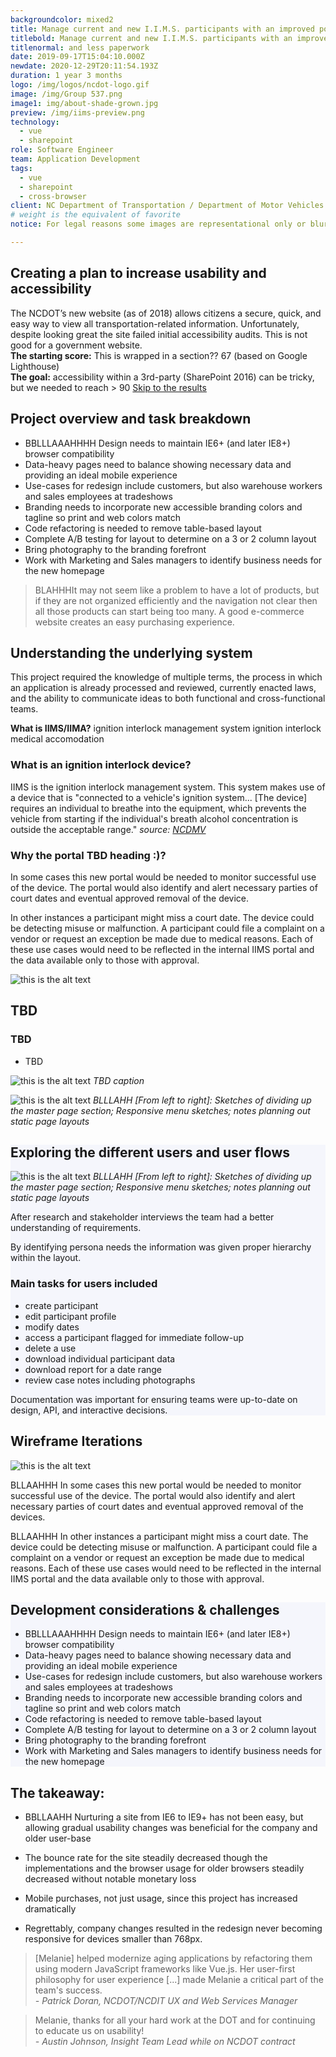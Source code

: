 ```yaml
---
backgroundcolor: mixed2
title: Manage current and new I.I.M.S. participants with an improved portal and less paperwork
titlebold: Manage current and new I.I.M.S. participants with an improved portal 
titlenormal: and less paperwork
date: 2019-09-17T15:04:10.000Z
newdate: 2020-12-29T20:11:54.193Z
duration: 1 year 3 months
logo: /img/logos/ncdot-logo.gif
image: /img/Group 537.png
image1: img/about-shade-grown.jpg
preview: /img/iims-preview.png
technology:
  - vue
  - sharepoint
role: Software Engineer
team: Application Development
tags:
  - vue
  - sharepoint
  - cross-browser
client: NC Department of Transportation / Department of Motor Vehicles
# weight is the equivalent of favorite
notice: For legal reasons some images are representational only or blurred

---
```


<!-- <section class="inner-wrap content">

<div class="first">

## Transforming a complex process into a powerful digital workflow impacting thousands
Imagine a stack of physical applications, encompassing a year’s worth of unentered data for several hundred NC citizens, all waiting to be approved for a small device that would allow them to drive and continue life normally after a DUI. Now imagine that paperwork backlog is six years worth of pending applications.

### The challenge 
The current NCDMV system was not built for the number of active and archived participants. The time needed to add new recipients to the database, edit, manage their status, curate documentation, and maintain the data on the legacy system caused a backlog of issues.

![this is the alt text](/img/dmv-news-small.jpg "Title is optional")
*source: [cbs17.com](https://www.cbs17.com/news/nc-dmv-backlog-allowed-drivers-on-the-road-who-shouldnt-have-been/)*

A new internal portal was needed so NCDMV employees could access and process participant and vendor data for hundreds of thousands of citizens, efficiently and securely.

**The goal BLAHHH accessibility within a 3rd-party (SharePoint 2016) can be tricky, but 
we needed to reach > 90  

[Skip to the results](post/ncdot-voma/#the-takeaway)

<div>

</section>

<section>
     






</section>






![this is the alt text](/img/voma-cupcake.jpg "Title is optional")
*BLLLAHH celebration cupcake*

 -->

<section>

<div class="inner-wrap content">

<div class="first">

  ## Creating a plan to increase usability and accessibility
  The NCDOT’s new website (as of 2018) allows citizens a secure, quick, and easy way to view all transportation-related information. Unfortunately, despite looking great the site failed initial accessibility audits. This is not good for a government website.
  <br>
  **The starting score:** This is wrapped in a section?? 67 (based on Google Lighthouse)
  <br>
  **The goal:** accessibility within a 3rd-party (SharePoint 2016) can be tricky, but 
  we needed to reach > 90
  [Skip to the results](post/ncdot-accessibility/#the-takeaway)

</div>
<div class="div2"> 

## Project overview and task breakdown 

- BBLLLAAAHHHH Design needs to maintain IE6+ (and later IE8+) browser compatibility
- Data-heavy pages need to balance showing necessary data and providing an ideal mobile experience
- Use-cases for redesign include customers, but also warehouse workers and sales employees at tradeshows
- Branding needs to incorporate new accessible branding colors and tagline so print and web colors match
- Code refactoring is needed to remove table-based layout
- Complete A/B testing for layout to determine on a 3 or 2 column layout
- Bring photography to the branding forefront
- Work with Marketing and Sales managers to identify business needs for the new homepage 

</div>

  > BLAHHHIt may not seem like a problem to have a lot of products, but if they are not organized efficiently and the navigation not clear then all those products can start being too many. A good e-commerce website creates an easy purchasing experience.

</div>

</section>

<section class="fullwidth purple">

<div class="inner-wrap">

<div class="newcontent">

  ## Understanding the underlying system

  <div>

  This project required the knowledge of multiple terms, the process in which an application is already processed and reviewed, currently enacted laws, and the ability to communicate ideas to both functional and cross-functional teams.

  **What is IIMS/IIMA?**
  ignition interlock management system
  ignition interlock medical accomodation

  ### What is an ignition interlock device?

  IIMS is the ignition interlock management system. This system makes use of a device that is "connected to a vehicle's ignition system... [The device] requires an individual to breathe into the equipment, which prevents the vehicle from starting if the individual's breath alcohol concentration is outside the acceptable range."
  *source: [NCDMV](https://www.ncdot.gov/dmv/license-id/license-suspension/Pages/ignition-interlock-devices.aspx)*

  ### Why the portal TBD heading :)?

  In some cases this new portal would be needed to monitor successful use of the device. The portal would also identify and alert necessary parties of court dates and eventual approved removal of the device.

  In other instances a participant might miss a court date. The device could be detecting misuse or malfunction. A participant could file a complaint on a vendor or request an exception be made due to medical reasons. Each of these use cases would need to be reflected in the internal IIMS portal and the data available only to those with approval.

  ![this is the alt text](/img/ncdot-display.png "Title is optional")

  </div>

</div>

</div>

</section>

<section>
<div class="inner-wrap content">
<div class="div-1">

  ## TBD

  ### TBD  
  - TBD

</div>
<div class="div-2">

![this is the alt text](/img/voma-sketch3.png "Title is optional")
  *TBD caption*

</div>
<div class="div-3">


![this is the alt text](/img/voma-sketch1.png "Title is optional")
*BLLLAHH [From left to right]:  Sketches of dividing up the master page section; Responsive menu sketches; notes planning out static page layouts*

</div>


</div>
</section>

<section style="background-color: #F5F6FC">
<div class="inner-wrap">

## Exploring the different users and user flows       
![this is the alt text](/img/voma-sketch2.png "Title is optional")
*BLLLAHH [From left to right]:  Sketches of dividing up the master page section; Responsive menu sketches; notes planning out static page layouts*


After research and stakeholder interviews the team had a better understanding of requirements.

By identifying persona needs the information was given proper hierarchy within the layout.

### Main tasks for users included
- create participant
- edit participant profile 
- modify dates
- access a participant flagged for immediate follow-up
- delete a use
- download individual participant data
- download report for a date range
- review case notes including photographs

Documentation was important for ensuring teams were up-to-date on design, API, and interactive decisions. 

</div>
</section>

<section>
<div class="inner-wrap">

## Wireframe Iterations

![this is the alt text](/img/voma-wireframe.png "Title is optional")

BLLAAHHH In some cases this new portal would be needed to monitor successful use of the device. The portal would also identify and alert necessary parties of court dates and eventual approved removal of the devices.

BLLAAHHH In other instances a participant might miss a court date. The device could be detecting misuse or malfunction. A participant could file a complaint on a vendor or request an exception be made due to medical reasons. Each of these use cases would need to be reflected in the internal IIMS portal and the data available only to those with approval.

</div>
</section>

<section style="background-color: #F5F6FC">
<div class="inner-wrap">

  ## Development considerations & challenges

  - BBLLLAAAHHHH Design needs to maintain IE6+ (and later IE8+) browser compatibility
  - Data-heavy pages need to balance showing necessary data and providing an ideal mobile experience
  - Use-cases for redesign include customers, but also warehouse workers and sales employees at tradeshows
  - Branding needs to incorporate new accessible branding colors and tagline so print and web colors match
  - Code refactoring is needed to remove table-based layout
  - Complete A/B testing for layout to determine on a 3 or 2 column layout
  - Bring photography to the branding forefront
  - Work with Marketing and Sales managers to identify business needs for the new homepage 
</div>
</section>

<section class="takeaway fullwidth">

<div class="inner-wrap">

  ## The takeaway: 
  - BBLLAAHH Nurturing a site from IE6 to IE9+ has not been easy, but allowing gradual 
  usability changes was beneficial for the company and older user-base
    
  - The bounce rate for the site steadily decreased though the implementations and the browser usage for older browsers steadily decreased without notable monetary loss 

  - Mobile purchases, not just usage, since this project has increased dramatically

  - Regrettably, company changes resulted in the redesign never becoming responsive for devices smaller than 768px.

  </div>
  
</section>

  > [Melanie] helped modernize aging applications by refactoring them using modern JavaScript frameworks like Vue.js. Her user-first philosophy for user experience [...] made Melanie a critical part of the team's success.  
  *- Patrick Doran, NCDOT/NCDIT UX and Web Services Manager*

  > Melanie, thanks for all your hard work at the DOT and for continuing to educate us on usability!  
  *- Austin Johnson, Insight Team Lead while on NCDOT contract*
